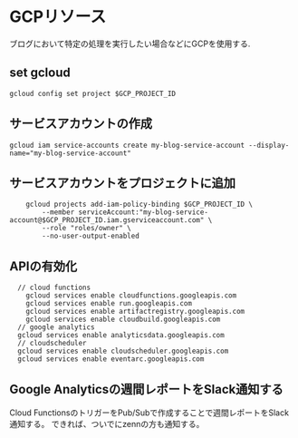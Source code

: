 # GCPリソース

ブログにおいて特定の処理を実行したい場合などにGCPを使用する.

## set gcloud

```
gcloud config set project $GCP_PROJECT_ID
```

## サービスアカウントの作成

```
gcloud iam service-accounts create my-blog-service-account --display-name="my-blog-service-account"
```

## サービスアカウントをプロジェクトに追加

```
	gcloud projects add-iam-policy-binding $GCP_PROJECT_ID \
		--member serviceAccount:"my-blog-service-account@$GCP_PROJECT_ID.iam.gserviceaccount.com" \
		--role "roles/owner" \
		--no-user-output-enabled
```

## APIの有効化

```
  // cloud functions
	gcloud services enable cloudfunctions.googleapis.com
	gcloud services enable run.googleapis.com
	gcloud services enable artifactregistry.googleapis.com
	gcloud services enable cloudbuild.googleapis.com
  // google analytics
  gcloud services enable analyticsdata.googleapis.com
  // cloudscheduler
  gcloud services enable cloudscheduler.googleapis.com
  gcloud services enable eventarc.googleapis.com
```

## Google Analyticsの週間レポートをSlack通知する

Cloud FunctionsのトリガーをPub/Subで作成することで週間レポートをSlack通知する。
できれば、ついでにzennの方も通知する。